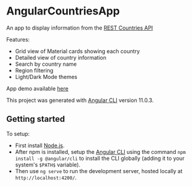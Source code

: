 # AngularCountriesApp

An app to display information from the [REST Countries API](https://restcountries.eu/)

Features:
* Grid view of Material cards showing each country
* Detailed view of country information
* Search by country name
* Region filtering
* Light/Dark Mode themes


App demo available [here](https://angular-countries-ashwinchaki.netlify.app/)

This project was generated with [Angular CLI](https://github.com/angular/angular-cli) version 11.0.3.

## Getting started

To setup:
* First install [Node.js](https://nodejs.org/en/). 
* After npm is installed, setup the [Angular CLI](https://github.com/angular/angular-cli) using the command `npm install -g @angular/cli` to install the CLI globally (adding it to your system's `$PATH$` variable). 
* Then use `ng serve` to run the development server, hosted locally at `http://localhost:4200/`.

